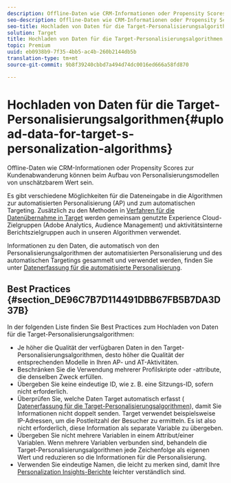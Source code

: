 ```yaml
---
description: Offline-Daten wie CRM-Informationen oder Propensity Scores zur Kundenabwanderung können beim Aufbau von Personalisierungsmodellen von unschätzbarem Wert sein.
seo-description: Offline-Daten wie CRM-Informationen oder Propensity Scores zur Kundenabwanderung können beim Aufbau von Personalisierungsmodellen von unschätzbarem Wert sein.
seo-title: Hochladen von Daten für die Target-Personalisierungsalgorithmen
solution: Target
title: Hochladen von Daten für die Target-Personalisierungsalgorithmen
topic: Premium
uuid: eb0938b9-7f35-4bb5-ac4b-260b2144db5b
translation-type: tm+mt
source-git-commit: 9b8f39240cbbd7a494d74dc0016ed666a58fd870

---
```



# Hochladen von Daten für die Target-Personalisierungsalgorithmen{#upload-data-for-target-s-personalization-algorithms}

Offline-Daten wie CRM-Informationen oder Propensity Scores zur Kundenabwanderung können beim Aufbau von Personalisierungsmodellen von unschätzbarem Wert sein.

Es gibt verschiedene Möglichkeiten für die Dateneingabe in die Algorithmen zur automatisierten Personalisierung (AP) und zum automatischen Targeting. Zusätzlich zu den Methoden in   [Verfahren für die Datenübernahme in Target](../../c-implementing-target/c-considerations-before-you-implement-target/c-methods-to-get-data-into-target/methods-to-get-data-into-target.md#concept_0069C0EFB56C4700BB33F2F35C2B9B17) werden gemeinsam genutzte Experience Cloud-Zielgruppen (Adobe Analytics, Audience Management) und aktivitätsinterne Berichtszielgruppen auch in unseren Algorithmen verwendet.

Informationen zu den Daten, die automatisch von den Personalisierungsalgorithmen der automatisierten Personalisierung und des automatischen Targetings gesammelt und verwendet werden, finden Sie unter [Datenerfassung für die automatisierte Personalisierung](../../c-activities/t-automated-personalization/ap-data.md#reference_255BD3DE7AD04DC9B766E0BC78961058).

## Best Practices {#section_DE96C7B7D114491DBB67FB5B7DA3D37B}

In der folgenden Liste finden Sie Best Practices zum Hochladen von Daten für die Target-Personalisierungsalgorithmen:

* Je höher die Qualität der verfügbaren Daten in den Target-Personalisierungsalgorithmen, desto höher die Qualität der entsprechenden Modelle in Ihren AP- und AT-Aktivitäten.
* Beschränken Sie die Verwendung mehrerer Profilskripte oder -attribute, die denselben Zweck erfüllen.
* Übergeben Sie keine eindeutige ID, wie z. B. eine Sitzungs-ID, sofern nicht erforderlich.
* Überprüfen Sie, welche Daten Target automatisch erfasst (   [Datenerfassung für die Target-Personalisierungsalgorithmen](../../c-activities/t-automated-personalization/ap-data.md#reference_255BD3DE7AD04DC9B766E0BC78961058)), damit Sie Informationen nicht doppelt senden. Target verwendet beispielsweise IP-Adressen, um die Postleitzahl der Besucher zu ermitteln. Es ist also nicht erforderlich, diese Information als separate Variable zu übergeben.
* Übergeben Sie nicht mehrere Variablen in einem Attribut/einer Variablen. Wenn mehrere Variablen verbunden sind, behandeln die Target-Personalisierungsalgorithmen jede Zeichenfolge als eigenen Wert und reduzieren so die Informationen für die Personalisierung.
* Verwenden Sie eindeutige Namen, die leicht zu merken sind, damit Ihre   [Personalization Insights-Berichte](../../c-reports/c-personalization-insights-reports/personalization-insights-reports.md#concept_A897070E1EDC403EB84CFB7A6ECAD767) leichter verständlich sind.

